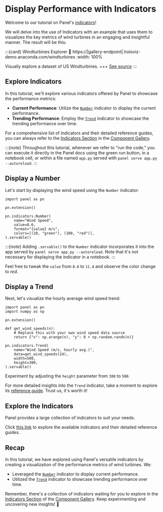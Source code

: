# Display Performance with Indicators

Welcome to our tutorial on  Panel's [indicators](https://panel.holoviz.org/reference/index.html#indicators)!

We will delve into the use of Indicators with an example that uses them to visualizes the key metrics of wind turbines in an engaging and insightful manner. The result will be this:

:::{card} Windturbines Explorer
:link: https://|gallery-endpoint|.holoviz-demo.anaconda.com/windturbines
:width: 100%

Visually explore a dataset of US Windturbines.
+++
[See source](../../gallery/windturbines)
:::

## Explore Indicators

In this tutorial, we'll explore various indicators offered by Panel to showcase the performance metrics:

- **Current Performance**: Utilize the [`Number`](../../reference/indicators/Number.ipynb) indicator to display the current performance.
- **Trending Performance**: Employ the [`Trend`](../../reference/indicators/Trend.ipynb) indicator to showcase the trending performance over time.

For a comprehensive list of indicators and their detailed reference guides, you can always refer to the [Indicators Section](https://panel.holoviz.org/reference/index.html#indicators) in the [Component Gallery](../../reference/index.md).

:::{note}
Throughout this tutorial, whenever we refer to "run the code," you can execute it directly in the Panel docs using the green *run* button, in a notebook cell, or within a file named `app.py` served with `panel serve app.py --autoreload`.
:::

## Display a Number

Let's start by displaying the wind speed using the `Number` indicator:

```{pyodide}
import panel as pn

pn.extension()

pn.indicators.Number(
    name="Wind Speed",
    value=8.6,
    format="{value} m/s",
    colors=[(10, "green"), (100, "red")],
).servable()
```

:::{note}
Adding `.servable()` to the `Number` indicator incorporates it into the app served by `panel serve app.py --autoreload`. Note that it's not necessary for displaying the indicator in a notebook.
:::

Feel free to tweak the `value` from `8.6` to `11.4` and observe the color change to *red*.

## Display a Trend

Next, let's visualize the hourly average wind speed trend:

```{pyodide}
import panel as pn
import numpy as np

pn.extension()

def get_wind_speeds(n):
    # Replace this with your own wind speed data source
    return {"x": np.arange(n), "y": 8 + np.random.randn(n)}

pn.indicators.Trend(
    name="Wind Speed (m/s, hourly avg.)",
    data=get_wind_speeds(24),
    width=500,
    height=300,
).servable()
```

Experiment by adjusting the `height` parameter from `300` to `500`.

For more detailed insights into the `Trend` indicator, take a moment to explore its [reference guide](../../reference/indicators/Trend.ipynb). Trust us, it's worth it!

## Explore the Indicators

Panel provides a large collection of indicators to suit your needs.

Click [this link](https://panel.holoviz.org/reference/index.html#indicators) to explore the available indicators and their detailed reference guides.

## Recap

In this tutorial, we have explored using Panel's versatile indicators by creating a visualization of the performance metrics of wind turbines. We:

- Leveraged the [`Number`](../../reference/indicators/Number.ipynb) indicator to display current performance.
- Utilized the [`Trend`](../../reference/indicators/Trend.ipynb) indicator to showcase trending performance over time.

Remember, there's a collection of indicators waiting for you to explore in the [Indicators Section](https://panel.holoviz.org/reference/index.html#indicators) of the [Component Gallery](../../reference/index.md). Keep experimenting and uncovering new insights! 🚀
